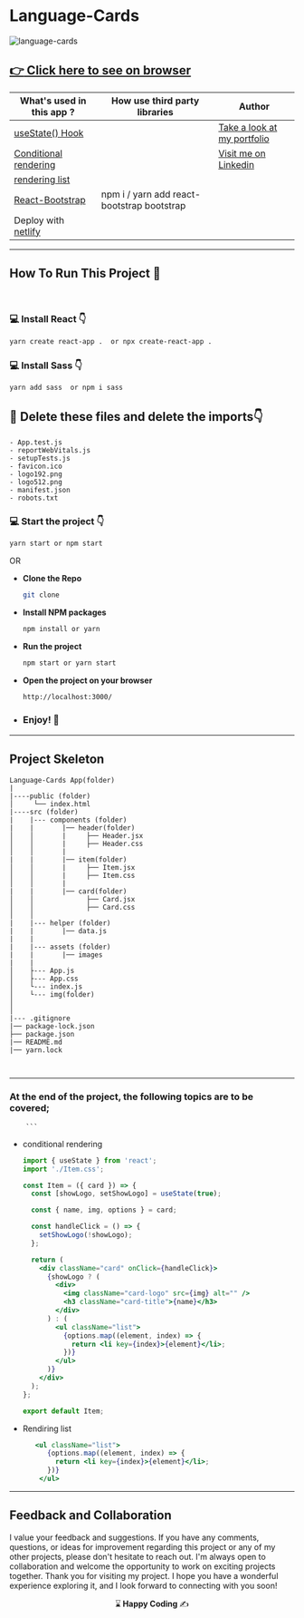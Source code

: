 # Language-Cards

![language-cards](https://user-images.githubusercontent.com/101884444/178757500-e555b28e-e40e-4961-8da6-f43e237c5efa.gif)

[:point_right: Click here to see on browser](https://kaplan-react-language-card.netlify.app/)
---

| **What's used in this app ?**                                                | **How use third party libraries**          | **Author**                                                                       |
| ---------------------------------------------------------------------------- | ------------------------------------------ | -------------------------------------------------------------------------------- |
|  [useState() Hook](https://react.dev/learn#using-hooks)|                                            | [Take a look at my portfolio](https://kaplanh.github.io/Portfolio_with_CssFlex/) |
|  [Conditional rendering](https://react.dev/learn#conditional-rendering)   |                                  | [Visit me on Linkedin](https://www.linkedin.com/in/kaplan-h/)                    |
|  [rendering list](https://react.dev/learn#rendering-lists)                                                       |                                            |                                                                                  |
| [React-Bootstrap](https://react-bootstrap.netlify.app/)                      | npm i / yarn add react-bootstrap bootstrap |                                                                                  |
| Deploy with [netlify](https://app.netlify.com/teams/kaplanh/overview)                           |                                            |                                                                                  |

---

## How To Run This Project 🚀

<br/>

### 💻 Install React 👇

```bash
yarn create react-app .  or npx create-react-app .
```

### 💻 Install Sass 👇

```bash
yarn add sass  or npm i sass
```

## 🔴 Delete these files and delete the imports👇

    - App.test.js
    - reportWebVitals.js
    - setupTests.js
    - favicon.ico
    - logo192.png
    - logo512.png
    - manifest.json
    - robots.txt

### 💻 Start the project 👇

```bash
yarn start or npm start
```

OR

-   <strong>Clone the Repo</strong>

    ```sh
    git clone
    ```

-   <strong>Install NPM packages</strong>

    ```sh
    npm install or yarn
    ```

-   <strong>Run the project</strong>

    ```sh
    npm start or yarn start
    ```

-   <strong>Open the project on your browser</strong>

    ```sh
    http://localhost:3000/
    ```

-   ### <strong>Enjoy! 🎉</strong>

---

## Project Skeleton

```
Language-Cards App(folder)
|
|----public (folder)
│     └── index.html
|----src (folder)
|    |--- components (folder)
|    |       |── header(folder)
│    │       |     ├── Header.jsx
│    │       |     ├── Header.css
│    │       |
|    |       |── item(folder)
│    │       |     ├── Item.jsx
│    │       |     ├── Item.css
│    │       |
|    |       |── card(folder)
│    │             ├── Card.jsx
│    │             ├── Card.css
│    │
|    |--- helper (folder)
|    |       |── data.js                         
|    |                             
|    |--- assets (folder)
|    |       |── images                        
|    |       
│    ├--- App.js
│    ├--- App.css
│    └--- index.js
│    └--- img(folder)
│
│
|--- .gitignore
|── package-lock.json
├── package.json
|── README.md
|── yarn.lock



```

---

### At the end of the project, the following topics are to be covered;


        ```

-   conditional rendering

    ```jsx
    import { useState } from 'react';
    import './Item.css';
    
    const Item = ({ card }) => {
      const [showLogo, setShowLogo] = useState(true);
    
      const { name, img, options } = card;
    
      const handleClick = () => {
        setShowLogo(!showLogo);
      };
    
      return (
        <div className="card" onClick={handleClick}>
          {showLogo ? (
            <div>
              <img className="card-logo" src={img} alt="" />
              <h3 className="card-title">{name}</h3>
            </div>
          ) : (
            <ul className="list">
              {options.map((element, index) => {
                return <li key={index}>{element}</li>;
              })}
            </ul>
          )}
        </div>
      );
    };
    
    export default Item;
    ```

-   Rendiring list

    ```jsx
       <ul className="list">
          {options.map((element, index) => {
            return <li key={index}>{element}</li>;
          })}
        </ul>
    ```


---

## Feedback and Collaboration

I value your feedback and suggestions. If you have any comments, questions, or ideas for improvement regarding this project or any of my other projects, please don't hesitate to reach out.
I'm always open to collaboration and welcome the opportunity to work on exciting projects together.
Thank you for visiting my project. I hope you have a wonderful experience exploring it, and I look forward to connecting with you soon!

<p align="center"> ⌛<strong> Happy Coding </strong> ✍ </p>
